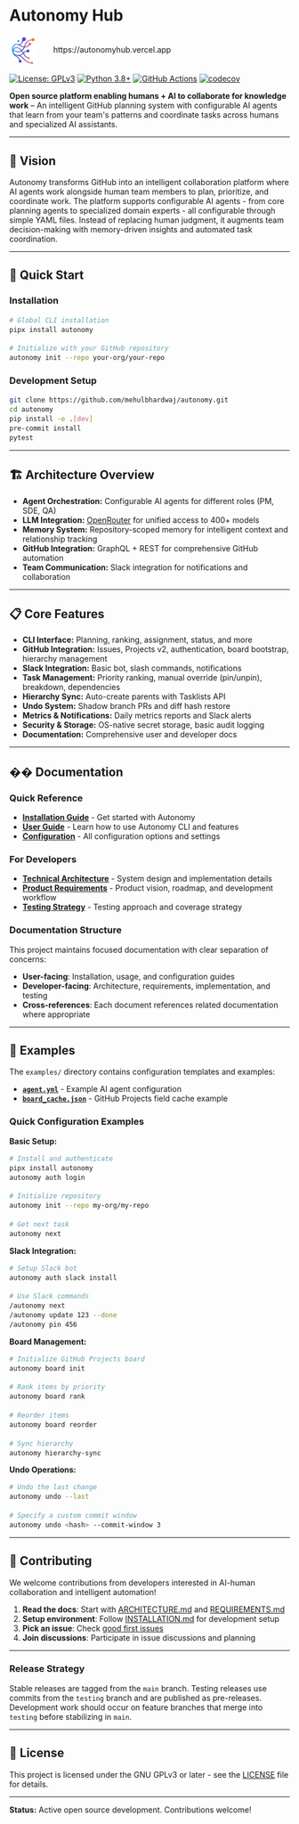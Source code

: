 
# Autonomy Hub

<img src="assets/autonomy_logo_lightbg.png" alt="Autonomy Logo" width="50" style="vertical-align: middle; margin-right: 25px;"/>
https://autonomyhub.vercel.app

[![License: GPLv3](https://img.shields.io/badge/License-GPLv3-blue.svg)](https://www.gnu.org/licenses/gpl-3.0)
[![Python 3.8+](https://img.shields.io/badge/python-3.8+-blue.svg)](https://www.python.org/downloads/)
[![GitHub Actions](https://github.com/mehulbhardwaj/autonomy/workflows/CI/badge.svg)](https://github.com/mehulbhardwaj/autonomy/actions)
[![codecov](https://codecov.io/gh/mehulbhardwaj/autonomy/branch/main/graph/badge.svg)](https://codecov.io/gh/mehulbhardwaj/autonomy)

**Open source platform enabling humans + AI to collaborate for knowledge work** – An intelligent GitHub planning system with configurable AI agents that learn from your team's patterns and coordinate tasks across humans and specialized AI assistants.

---

## 🎯 Vision

Autonomy transforms GitHub into an intelligent collaboration platform where AI agents work alongside human team members to plan, prioritize, and coordinate work. The platform supports configurable AI agents - from core planning agents to specialized domain experts - all configurable through simple YAML files. Instead of replacing human judgment, it augments team decision-making with memory-driven insights and automated task coordination.

---

## 🚀 Quick Start

### Installation
```bash
# Global CLI installation
pipx install autonomy

# Initialize with your GitHub repository
autonomy init --repo your-org/your-repo
```

### Development Setup
```bash
git clone https://github.com/mehulbhardwaj/autonomy.git
cd autonomy
pip install -e .[dev]
pre-commit install
pytest
```

---

## 🏗️ Architecture Overview

- **Agent Orchestration:** Configurable AI agents for different roles (PM, SDE, QA)
- **LLM Integration:** [OpenRouter](https://openrouter.ai) for unified access to 400+ models
- **Memory System:** Repository-scoped memory for intelligent context and relationship tracking
- **GitHub Integration:** GraphQL + REST for comprehensive GitHub automation
- **Team Communication:** Slack integration for notifications and collaboration

---

## 📋 Core Features

- **CLI Interface:** Planning, ranking, assignment, status, and more
- **GitHub Integration:** Issues, Projects v2, authentication, board bootstrap, hierarchy management
- **Slack Integration:** Basic bot, slash commands, notifications
- **Task Management:** Priority ranking, manual override (pin/unpin), breakdown, dependencies
- **Hierarchy Sync:** Auto-create parents with Tasklists API
- **Undo System:** Shadow branch PRs and diff hash restore
- **Metrics & Notifications:** Daily metrics reports and Slack alerts
- **Security & Storage:** OS-native secret storage, basic audit logging
- **Documentation:** Comprehensive user and developer docs

---

## �� Documentation

### Quick Reference
- **[Installation Guide](docs/INSTALLATION.md)** - Get started with Autonomy
- **[User Guide](docs/USER_GUIDE.md)** - Learn how to use Autonomy CLI and features
- **[Configuration](docs/CONFIGURATION.md)** - All configuration options and settings

### For Developers
- **[Technical Architecture](docs/ARCHITECTURE.md)** - System design and implementation details
- **[Product Requirements](docs/REQUIREMENTS.md)** - Product vision, roadmap, and development workflow
- **[Testing Strategy](docs/TEST.md)** - Testing approach and coverage strategy

### Documentation Structure
This project maintains focused documentation with clear separation of concerns:
- **User-facing**: Installation, usage, and configuration guides
- **Developer-facing**: Architecture, requirements, implementation, and testing
- **Cross-references**: Each document references related documentation where appropriate

---

## 🎯 Examples

The `examples/` directory contains configuration templates and examples:

- **[`agent.yml`](examples/agent.yml)** - Example AI agent configuration
- **[`board_cache.json`](examples/board_cache.json)** - GitHub Projects field cache example

### Quick Configuration Examples

**Basic Setup:**
```bash
# Install and authenticate
pipx install autonomy
autonomy auth login

# Initialize repository
autonomy init --repo my-org/my-repo

# Get next task
autonomy next
```

**Slack Integration:**
```bash
# Setup Slack bot
autonomy auth slack install

# Use Slack commands
/autonomy next
/autonomy update 123 --done
/autonomy pin 456
```

**Board Management:**
```bash
# Initialize GitHub Projects board
autonomy board init

# Rank items by priority
autonomy board rank

# Reorder items
autonomy board reorder

# Sync hierarchy
autonomy hierarchy-sync
```

**Undo Operations:**
```bash
# Undo the last change
autonomy undo --last

# Specify a custom commit window
autonomy undo <hash> --commit-window 3
```

---

## 🤝 Contributing

We welcome contributions from developers interested in AI-human collaboration and intelligent automation!

1. **Read the docs**: Start with [ARCHITECTURE.md](docs/ARCHITECTURE.md) and [REQUIREMENTS.md](docs/REQUIREMENTS.md)
2. **Setup environment**: Follow [INSTALLATION.md](docs/INSTALLATION.md) for development setup
3. **Pick an issue**: Check [good first issues](https://github.com/mehulbhardwaj/autonomy/labels/good%20first%20issue)
4. **Join discussions**: Participate in issue discussions and planning

---

### Release Strategy

Stable releases are tagged from the `main` branch. Testing releases use commits from the `testing` branch and are published as pre-releases. Development work should occur on feature branches that merge into `testing` before stabilizing in `main`.

---

## 📄 License

This project is licensed under the GNU GPLv3 or later - see the [LICENSE](LICENSE) file for details.

---

**Status:** Active open source development. Contributions welcome!

